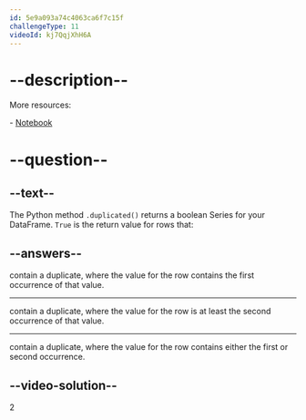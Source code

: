 ```yaml
---
id: 5e9a093a74c4063ca6f7c15f
challengeType: 11
videoId: kj7QqjXhH6A
---
```


# --description--

More resources:

\- [Notebook](https://notebooks.ai/rmotr-curriculum/data-cleaning-rmotr-freecodecamp-fd76fa59)

# --question--

## --text--

The Python method `.duplicated()` returns a boolean Series for your DataFrame. `True` is the return value for rows that:

## --answers--

contain a duplicate, where the value for the row contains the first occurrence of that value.

---

contain a duplicate, where the value for the row is at least the second occurrence of that value.

---

contain a duplicate, where the value for the row contains either the first or second occurrence.

## --video-solution--

2


